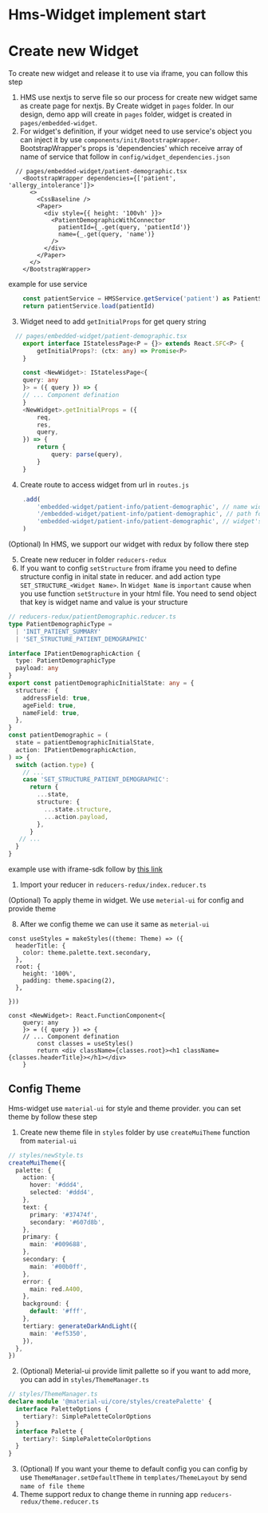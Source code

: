 # Hms-Widget implement start

# Create new Widget
To create new widget and release it to use via iframe, you can follow this step
1. HMS use nextjs to serve file so our process for create new widget same as create page for nextjs. By Create widget in `pages` folder. In our design, demo app will create in `pages` folder, widget is created in `pages/embedded-widget`.
2. For widget's definition, if your widget need to use service's object you can inject it by use `components/init/BootstrapWrapper`. BootstrapWrapper's props is 'dependencies' which receive array of name of service that follow in `config/widget_dependencies.json` 
```tsx
  // pages/embedded-widget/patient-demographic.tsx
    <BootstrapWrapper dependencies={['patient', 'allergy_intolerance']}>
      <>
        <CssBaseline />
        <Paper>
          <div style={{ height: '100vh' }}>
            <PatientDemographicWithConnector
              patientId={_.get(query, 'patientId')}
              name={_.get(query, 'name')}
            />
          </div>
        </Paper>
      </>
    </BootstrapWrapper>
```
example for use service

```ts
    const patientService = HMSService.getService('patient') as PatientService
    return patientService.load(patientId)
```

3. Widget need to add `getInitialProps` for get query string
```ts
  // pages/embedded-widget/patient-demographic.tsx
    export interface IStatelessPage<P = {}> extends React.SFC<P> {
        getInitialProps?: (ctx: any) => Promise<P>
    }

    const <NewWidget>: IStatelessPage<{
    query: any
    }> = ({ query }) => {
    // ... Component defination
    }
    <NewWidget>.getInitialProps = ({
        req,
        res,
        query,
    }) => {
        return {
            query: parse(query),
        }
    }
```
4. Create route to access widget from url in `routes.js`

```js
    .add(
        'embedded-widget/patient-info/patient-demographic', // name widget
        '/embedded-widget/patient-info/patient-demographic', // path for access by url and acces by iframe-sdk
        'embedded-widget/patient-info/patient-demographic', // widget's location
    )
```
(Optional) In HMS, we support our widget with redux by follow there step

5. Create new reducer in folder `reducers-redux`
6. If you want to config `setStructure` from iframe you need to define structure config in inital state in reducer. and add action type `SET_STRUCTURE_<Widget Name>`. In `Widget Name` is `important` cause when you use function `setStructure` in your html file. You need to send object that key is widget name and value is your structure
```ts
// reducers-redux/patientDemographic.reducer.ts
type PatientDemographicType =
  | 'INIT_PATIENT_SUMMARY'
  | 'SET_STRUCTURE_PATIENT_DEMOGRAPHIC'

interface IPatientDemographicAction {
  type: PatientDemographicType
  payload: any
}
export const patientDemographicInitialState: any = {
  structure: {
    addressField: true,
    ageField: true,
    nameField: true,
  },
}
const patientDemographic = (
  state = patientDemographicInitialState,
  action: IPatientDemographicAction,
) => {
  switch (action.type) {
    // ...
    case 'SET_STRUCTURE_PATIENT_DEMOGRAPHIC':
      return {
        ...state,
        structure: {
          ...state.structure,
          ...action.payload,
        },
      }
   // ...
  }
}
```
example use with iframe-sdk follow by [this link](iframe-sdk-implement.md)
1. Import your reducer in `reducers-redux/index.reducer.ts`

(Optional) To apply theme in widget. We use `meterial-ui` for config and provide theme

8. After we config theme we can use it same as `meterial-ui`
```tsx
const useStyles = makeStyles((theme: Theme) => ({
  headerTitle: {
    color: theme.palette.text.secondary,
  },
  root: {
    height: '100%',
    padding: theme.spacing(2),
  },
 
}))

const <NewWidget>: React.FunctionComponent<{
    query: any
    }> = ({ query }) => {
    // ... Component defination
        const classes = useStyles()
        return <div className={classes.root}><h1 className={classes.headerTitle}></h1></div>
    }
```



## Config Theme

Hms-widget use `material-ui` for style and theme provider. you can set theme by follow these step
1. Create new theme file in `styles` folder by use `createMuiTheme` function from `material-ui`
```ts
// styles/newStyle.ts
createMuiTheme({
  palette: {
    action: {
      hover: '#ddd4',
      selected: '#ddd4',
    },
    text: {
      primary: '#37474f',
      secondary: '#607d8b',
    },
    primary: {
      main: '#009688',
    },
    secondary: {
      main: '#00b0ff',
    },
    error: {
      main: red.A400,
    },
    background: {
      default: '#fff',
    },
    tertiary: generateDarkAndLight({
      main: '#ef5350',
    }),
  },
})
```
2. (Optional) Meterial-ui provide limit pallette so if you want to add more, you can add in `styles/ThemeManager.ts` 
```ts
// styles/ThemeManager.ts
declare module '@material-ui/core/styles/createPalette' {
  interface PaletteOptions {
    tertiary?: SimplePaletteColorOptions
  }
  interface Palette {
    tertiary?: SimplePaletteColorOptions
  }
}
```
3. (Optional) If you want your theme to default config you can config by use `ThemeManager.setDefaultTheme` in `templates/ThemeLayout` by send `name of file theme`
4. Theme support redux to change theme in running app `reducers-redux/theme.reducer.ts`
